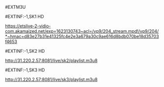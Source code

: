 #EXTM3U

#EXTINF:-1,SK1 HD

https://etslive-2-vidio-com.akamaized.net/exp=1623130743~acl=/vp9/204_stream.mpd!/vp9/204/*~hmac=d83e27b31e41325fc4e2e3a679a30c9ae616d8bdb070be18d35703f4653

#EXTINF:-1,SK2 HD

http://31.220.2.57:8081/live/sk2/playlist.m3u8

#EXTINF:-1,SK3 HD

http://31.220.2.57:8081/live/sk3/playlist.m3u8
